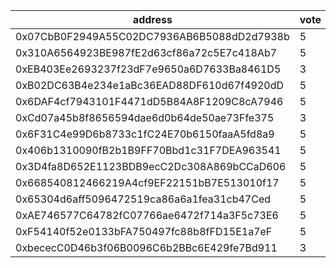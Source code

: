 address|vote|timestamp|signature
---|---|---|---
0x07CbB0F2949A55C02DC7936AB6B5088dD2d7938b|5|1605618627|0xbc2810609b1a67d388745263aeb9c962e4682fd01b270641ed280c68bbbd1afd2c5fe120d2fea17bb615231768e7340184cff24ee7ef45c685ed5d05f9d460271b
0x310A6564923BE987fE2d63cf86a72c5E7c418Ab7|5|1605619005|0xcc598447125c3f4bb15b6636d1fdf673e41c3f8864a6b7c3c6af72361cdc2f2a02734c8da4a3d827d0af55da2f7b15d6eea94dbd605bfed4fbd518e20d8067261b
0xEB403Ee2693237f23dF7e9650a6D7633Ba8461D5|3|1605621081|0x2c0dda8c3ee800f21ddb628676a947970ddafaba53de0d73e9ab8148e952990d77414cdb052d5927855254708f542f1d3398664dca8772c6df993316d8c440721b
0xB02DC63B4e234e1aBc36EAD88DF610d67f4920dD|5|1605625302|0xd11cfd753804c87519ba8cba9f65defb6f4c20459a3f94363a7ae5dbb76710a93585a81dcde309fb4548507578ae7b5663fa784dc7a30b06013e738f212128cd1b
0x6DAF4cf7943101F4471dD5B84A8F1209C8cA7946|5|1605626393|0xd7a3c6462ddbb769a6b4e3e23889b5f12e51aefd4d373f56e8ffe5a2f471ebf25fe143144413b7b1f91760f82e37d76657147dfda50d9a14b297e0fe51ea5ebb1c
0xCd07a45b8f8656594dae6d0b64de50ae73Ffe375|3|1605630482|0xc92e4026def151175530a0b4545241c47bb49658f4edba8bd06c5fd7b8c14dcd637f8f41a3156eb3e61c04165203ca4c3bfef01d2195a4cb4dc0ef58aefd1f191b
0x6F31C4e99D6b8733c1fC24E70b6150faaA5fd8a9|5|1605630923|0xc940a665018436eeb927fd2e75be64df022ff4e28077a23510e12046ae5f685b569018b630186301f01fff99c45f4018381876bccdf52e8617138ee4292610c31c
0x406b1310090fB2b1B9FF70Bbd1c31F7DEA963541|5|1605639605|0xc89d19e7678b20ed55a9f17f6d6e697a046c0b4b9bba9c3a5cc19808780d517f26671aae6c43e64275588b655ff2bd319ab09a252afc81a11559c2888d0e1a331b
0x3D4fa8D652E1123BDB9ecC2Dc308A869bCCaD606|5|1605655169|0xeac427422dae15d40a8b3fb93abdbc1bd728cb4e92f01d866a3756ade40696086174a3e304e0b32433b555aeda205e42995f166bc75cf1dd38ab9b42f4c91cd31c
0x668540812466219A4cf9EF22151bB7E513010f17|5|1605661698|0x6df1adea5c2a5f705d4d60ec8d523d97c3ef5df6b40190097e2126f96765461910f24143aaead0d6b6197c2a620d4b2d4906178b6b0044af958aebfe136d27f11c
0x65304d6aff5096472519ca86a6a1fea31cb47Ced|5|1605683076|0x9b96762413954d52b0c0545c36a83d97ea100527d604549716c77b7fde2ff937769a669b7885135411eb332740339c8f46b63d14565bca2f9e569c6bf676df8f1b
0xAE746577C64782fC07766ae6472f714a3F5c73E6|5|1605683699|0xb21cadadbd3911b54149246001db896fd8a765b3d23bff1fd876e69f9b5efec76767d6a024bec5e25f33104e8bf40d51f82dcbc9b94b3a4f4956f10ce85bfdb51c
0xF54140f52e0133bFA750497fc88b8fFD15E1a7eF|5|1605684532|0x1067bae3ce9533215632f36b7b1365a2be694078edc2a29120da4fdc6199fd4f1dca94ebbb8b4aa879db8610cc0fec168043fda2f90ceb1b9b5c433cf6363e8f1c
0xbececC0D46b3f06B0096C6b2BBc6E429fe7Bd911|3|1605685591|0x9d5155a9ff3d6d934b6a8a8e5049e60656ef3bde0f5c5210a57af0fc5b97137579cc2a520135b838d6734397ef2474fcfd8e515a5e0b3d1e55ec8b2e834247e61c